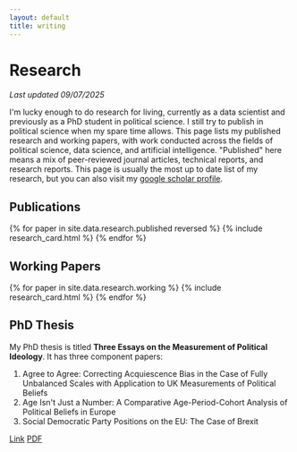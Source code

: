 ```yaml
---
layout: default
title: writing
---
```

# Research
<p class="update-notice"><em>Last updated 09/07/2025</em></p>

I'm lucky enough to do research for living, currently as a data scientist and previously as a PhD student in political science. I still try to publish in political science when my spare time allows. This page lists my published research and working papers, with work conducted across the fields of political science, data science, and artificial intelligence. "Published" here means a mix of peer-reviewed journal articles, technical reports, and research reports. This page is usually the most up to date list of my research, but you can also visit my [google scholar profile](https://scholar.google.co.uk/citations?user=mbxIgHAAAAAJ&hl=en&oi=ao).


## Publications

{% for paper in site.data.research.published reversed %}
{% include research_card.html %}
{% endfor %}


## Working Papers

{% for paper in site.data.research.working %}
{% include research_card.html %}
{% endfor %}


## PhD Thesis

My PhD thesis is titled <strong>Three Essays on the Measurement of Political Ideology</strong>. It has three component papers:

1. Agree to Agree: Correcting Acquiescence Bias in the Case of Fully Unbalanced Scales with Application to UK Measurements of Political Beliefs
2. Age Isn't Just a Number:  A Comparative Age-Period-Cohort Analysis of Political Beliefs in Europe
3. Social Democratic Party Positions on the EU: The Case of Brexit

<div class="research-links">
    <a href="https://repository.essex.ac.uk/35479/" class="item-link">Link</a>
    <a href="https://repository.essex.ac.uk/35479/1/thesis.pdf" class="item-link">PDF</a>
</div>
